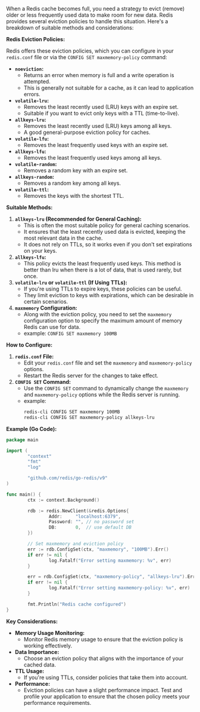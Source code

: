 When a Redis cache becomes full, you need a strategy to evict (remove) older or less frequently used data to make room for new data. Redis provides several eviction policies to handle this situation. Here's a breakdown of suitable methods and considerations:

**Redis Eviction Policies:**

Redis offers these eviction policies, which you can configure in your `redis.conf` file or via the `CONFIG SET maxmemory-policy` command:

* **`noeviction`:**
    * Returns an error when memory is full and a write operation is attempted.
    * This is generally not suitable for a cache, as it can lead to application errors.
* **`volatile-lru`:**
    * Removes the least recently used (LRU) keys with an expire set.
    * Suitable if you want to evict only keys with a TTL (time-to-live).
* **`allkeys-lru`:**
    * Removes the least recently used (LRU) keys among all keys.
    * A good general-purpose eviction policy for caches.
* **`volatile-lfu`:**
    * Removes the least frequently used keys with an expire set.
* **`allkeys-lfu`:**
    * Removes the least frequently used keys among all keys.
* **`volatile-random`:**
    * Removes a random key with an expire set.
* **`allkeys-random`:**
    * Removes a random key among all keys.
* **`volatile-ttl`:**
    * Removes the keys with the shortest TTL.

**Suitable Methods:**

1.  **`allkeys-lru` (Recommended for General Caching):**
    * This is often the most suitable policy for general caching scenarios.
    * It ensures that the least recently used data is evicted, keeping the most relevant data in the cache.
    * It does not rely on TTLs, so it works even if you don't set expirations on your keys.
2.  **`allkeys-lfu`:**
    * This policy evicts the least frequently used keys. This method is better than lru when there is a lot of data, that is used rarely, but once.
3.  **`volatile-lru` or `volatile-ttl` (If Using TTLs):**
    * If you're using TTLs to expire keys, these policies can be useful.
    * They limit eviction to keys with expirations, which can be desirable in certain scenarios.
4.  **`maxmemory` Configuration:**
    * Along with the eviction policy, you need to set the `maxmemory` configuration option to specify the maximum amount of memory Redis can use for data.
    * example: `CONFIG SET maxmemory 100MB`

**How to Configure:**

1.  **`redis.conf` File:**
    * Edit your `redis.conf` file and set the `maxmemory` and `maxmemory-policy` options.
    * Restart the Redis server for the changes to take effect.
2.  **`CONFIG SET` Command:**
    * Use the `CONFIG SET` command to dynamically change the `maxmemory` and `maxmemory-policy` options while the Redis server is running.
    * example:
        ```bash
        redis-cli CONFIG SET maxmemory 100MB
        redis-cli CONFIG SET maxmemory-policy allkeys-lru
        ```

**Example (Go Code):**

```go
package main

import (
        "context"
        "fmt"
        "log"

        "github.com/redis/go-redis/v9"
)

func main() {
        ctx := context.Background()

        rdb := redis.NewClient(&redis.Options{
                Addr:     "localhost:6379",
                Password: "", // no password set
                DB:       0,  // use default DB
        })

        // Set maxmemory and eviction policy
        err := rdb.ConfigSet(ctx, "maxmemory", "100MB").Err()
        if err != nil {
                log.Fatalf("Error setting maxmemory: %v", err)
        }

        err = rdb.ConfigSet(ctx, "maxmemory-policy", "allkeys-lru").Err()
        if err != nil {
                log.Fatalf("Error setting maxmemory-policy: %v", err)
        }

        fmt.Println("Redis cache configured")
}
```

**Key Considerations:**

* **Memory Usage Monitoring:**
    * Monitor Redis memory usage to ensure that the eviction policy is working effectively.
* **Data Importance:**
    * Choose an eviction policy that aligns with the importance of your cached data.
* **TTL Usage:**
    * If you're using TTLs, consider policies that take them into account.
* **Performance:**
    * Eviction policies can have a slight performance impact. Test and profile your application to ensure that the chosen policy meets your performance requirements.
